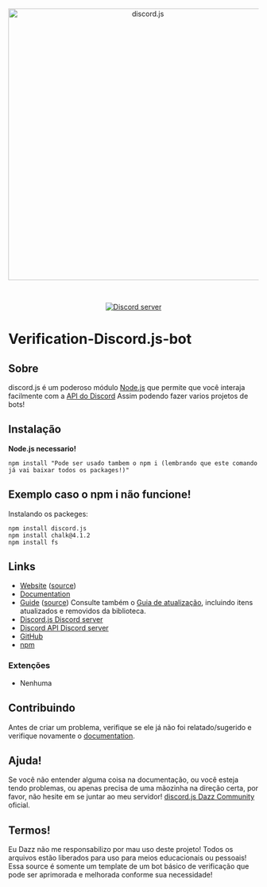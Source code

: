 <div align="center">
	<br />
	<p>
		<a href="https://discord.js.org"><img src="https://discord.js.org/static/logo.svg" width="546" alt="discord.js" /></a>
	</p>
	<br />
	<p>
		<a href="https://discord.gg/djs"><img src="https://img.shields.io/discord/222078108977594368?color=5865F2&logo=discord&logoColor=white" alt="Discord server" /></a>
	</p>
</div>

# Verification-Discord.js-bot

## Sobre

discord.js é um poderoso módulo [Node.js](https://nodejs.org) que permite que você interaja facilmente com a
[API do Discord](https://discord.com/developers/docs/intro) Assim podendo fazer varios projetos de bots!


## Instalação

**Node.js necessario!**

```sh-session
npm install "Pode ser usado tambem o npm i (lembrando que este comando já vai baixar todos os packages!)"
```

## Exemplo caso o npm i não funcione!

Instalando os packeges:

```sh-session
npm install discord.js
npm install chalk@4.1.2
npm install fs
```
## Links

- [Website][website] ([source][website-source])
- [Documentation][documentation]
- [Guide][guide] ([source][guide-source]) Consulte também o [Guia de atualização][guide-update], incluindo itens atualizados e removidos da biblioteca.
- [Discord.js Discord server][discord]
- [Discord API Discord server][discord-api]
- [GitHub][source]
- [npm][npm]

### Extenções

- Nenhuma

## Contribuindo

Antes de criar um problema, verifique se ele já não foi relatado/sugerido e verifique novamente o
[documentation][documentation]. 

## Ajuda!

Se você não entender alguma coisa na documentação, ou você esteja tendo problemas, ou apenas precisa de uma
mãozinha na direção certa, por favor, não hesite em se juntar ao meu servidor! [discord.js Dazz Community][discord] oficial.

[website]: https://discord.js.org/
[website-source]: https://github.com/DazzDeveloper/Moderation-Discord.js-bot
[documentation]: https://discord.js.org/#/docs
[guide]: https://discordjs.guide/
[guide-source]: https://github.com/discordjs/guide
[guide-update]: https://discordjs.guide/additional-info/changes-in-v14.html
[discord]: https://discord.gg/URR5q4bdVT
[discord-api]: https://discord.gg/discord-api
[source]: https://github.com/DazzDeveloper/Source-bots
[npm]: https://www.npmjs.com/package/discord.js

## Termos!

Eu Dazz não me responsabilizo por mau uso deste projeto! 
Todos os arquivos estão liberados para uso para meios educacionais ou pessoais!
Essa source é somente um template de um bot básico de verificação que pode ser aprimorada
e melhorada conforme sua necessidade!

